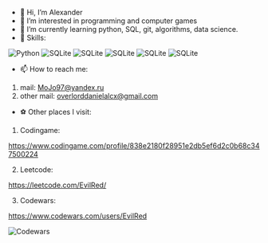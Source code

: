 - 👋 Hi, I’m Alexander
- 👀 I’m interested in programming and computer games
- 🌱 I’m currently learning python, SQL, git, algorithms, data science.
- 🚀 Skills:

![Python](https://img.shields.io/badge/Python-3776AB?style=flat&logo=python&logoColor=white)
![SQLite](https://img.shields.io/badge/pandas-000088?style=flat&logo=pandas&logoColor=white)
![SQLite](https://img.shields.io/badge/NumPy-4cadd0?style=flat&logo=numpy&logoColor=white)
![SQLite](https://img.shields.io/badge/git-221f23?style=flat&logo=git&logoColor=f05030)
![SQLite](https://img.shields.io/badge/PyQt-707070?style=flat&logo=qt&logoColor=7cc040)
![SQLite](https://img.shields.io/badge/SQLite-07405E?style=flat&logo=sqlite&logoColor=white)

- 📫 How to reach me: 
1. mail: MoJo97@yandex.ru
2. other mail: overlorddanielalcx@gmail.com
- ⚽ Other places I visit:

1. Codingame:

https://www.codingame.com/profile/838e2180f28951e2db5ef6d2c0b68c347500224

2. Leetcode:

https://leetcode.com/EvilRed/

3. Codewars:

https://www.codewars.com/users/EvilRed

![Codewars](https://www.codewars.com/users/EvilRed/badges/large)




<!---
EvilRedOctober/EvilRedOctober is a ✨ special ✨ repository because its `README.md` (this file) appears on your GitHub profile.
You can click the Preview link to take a look at your changes.
--->

